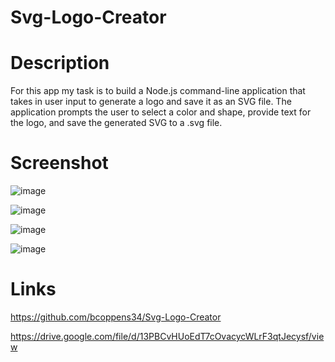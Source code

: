 # Svg-Logo-Creator

# Description
For this app my task is to build a Node.js command-line application that takes in user input to generate a logo
and save it as an SVG file. The application prompts the user to select a color and shape,
provide text for the logo, and save the generated SVG to a .svg file.

# Screenshot
![image](https://github.com/bcoppens34/Svg-Logo-Creator/assets/138166854/3fd975d1-77e6-4488-bac2-96dc8a766716)

![image](https://github.com/bcoppens34/Svg-Logo-Creator/assets/138166854/99d65dc7-8ede-48bf-b0d1-5c9f741ac920)

![image](https://github.com/bcoppens34/Svg-Logo-Creator/assets/138166854/48f2794a-825a-490b-b43a-329c9c0aef8a)

![image](https://github.com/bcoppens34/Svg-Logo-Creator/assets/138166854/fc301b20-5889-44dc-b310-b113ee141ef6)



# Links
https://github.com/bcoppens34/Svg-Logo-Creator

https://drive.google.com/file/d/13PBCvHUoEdT7cOvacycWLrF3qtJecysf/view
